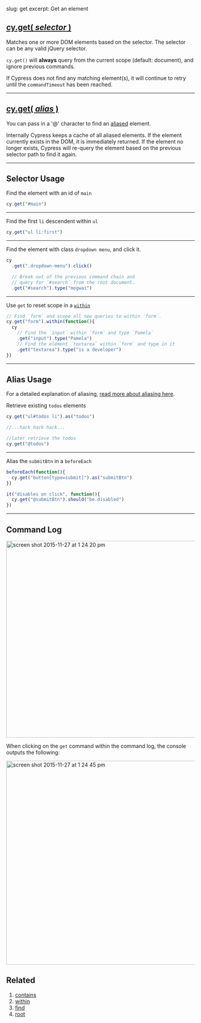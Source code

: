 slug: get
excerpt: Get an element

## [cy.get( *selector* )](#selector-usage)

Matches one or more DOM elements based on the selector.  The selector can be any valid jQuery selector.

`cy.get()` will **always** query from the current scope (default: document), and ignore previous commands.

If Cypress does not find any matching element(s), it will continue to retry until the `commandTimeout` has been reached.

***

## [cy.get( *alias* )](#alias-usage)

You can pass in a '@' character to find an [aliased](http://on.cypress.io/guides/using-aliases) element.

Internally Cypress keeps a cache of all aliased elements.  If the element currently exists in the DOM, it is immediately returned.  If the element no longer exists, Cypress will re-query the element based on the previous selector path to find it again.

***

## Selector Usage

Find the element with an id of `main`

```javascript
cy.get("#main")
```

***

Find the first `li` descendent within `ul`

```javascript
cy.get("ul li:first")
```

***

Find the element with class `dropdown menu`, and click it.

```javascript
cy
  .get(".dropdown-menu").click()

  // Break out of the previous command chain and
  // query for `#search` from the root document.
  .get("#search").type("mogwai")
```

***

Use `get` to reset scope in a [`within`](http://on.cypress.io/api/within)

```javascript
// Find `form` and scope all new queries to within `form`.
cy.get("form").within(function(){
  cy
    // Find the `input` within `form` and type `Pamela`
    .get("input").type("Pamela")
    // Find the element `textarea` within `form` and type in it
    .get("textarea").type("is a developer")
})
```

***

## Alias Usage

For a detailed explanation of aliasing, [read more about aliasing here](http://on.cypress.io/guides/using-aliases).

Retrieve existing `todos` elements

```javascript
cy.get("ul#todos li").as("todos")

//...hack hack hack...

//later retrieve the todos
cy.get("@todos")
```

***

Alias the `submitBtn` in a `beforeEach`

```javascript
beforeEach(function(){
  cy.get("button[type=submit]").as("submitBtn")
})

it("disables on click", function(){
  cy.get("@submitBtn").should("be.disabled")
})
```

***


## Command Log

<img width="524" alt="screen shot 2015-11-27 at 1 24 20 pm" src="https://cloud.githubusercontent.com/assets/1271364/11446808/5d2f2180-950a-11e5-8645-4f0f14321f86.png">

When clicking on the `get` command within the command log, the console outputs the following:

<img width="543" alt="screen shot 2015-11-27 at 1 24 45 pm" src="https://cloud.githubusercontent.com/assets/1271364/11446809/61a6f4f4-950a-11e5-9b23-a9efa1fbccfc.png">

## Related

1. [contains](http://on.cypress.io/api/contains)
2. [within](http://on.cypress.io/api/within)
3. [find](http://on.cypress.io/api/find)
4. [root](http://on.cypress.io/api/root)
